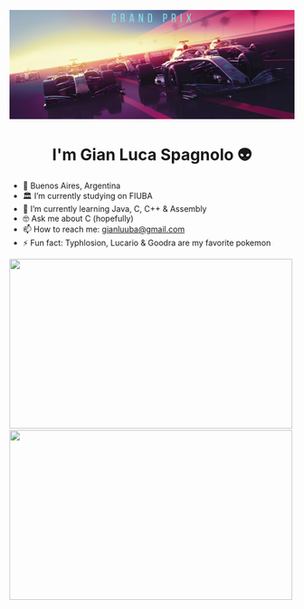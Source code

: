 <p align="center">
  <img width="1100" src="https://github.com/GianLucaSpagnolo/GianLucaSpagnolo/blob/main/F1%20SYNTHWAVE.jpg" alt="F1 SYNTHWAVE">
</p>

<h1 align="center">I'm Gian Luca Spagnolo 👽</h1>

- 📍 Buenos Aires, Argentina
- 🏛️ I’m currently studying on FIUBA
- 🌱 I’m currently learning Java, C, C++ & Assembly
- 🤓 Ask me about C (hopefully)
- 📫 How to reach me: gianluuba@gmail.com
- ⚡ Fun fact: Typhlosion, Lucario & Goodra are my favorite pokemon

<a href="https://github.com/anuraghazra/github-readme-stats">
  <img height=300 width=500 src="https://github-readme-stats.vercel.app/api?username=GianLucaSpagnolo&include_all_commits=true&show_icons=true&bg_color=45,FC5252,F237EF&title_color=000000&text_color=000000&icon_color=000000&rank_icon=github"/>
</a>
<a href="https://github.com/anuraghazra/convoychat">
  <img height=300 width=500 src="https://github-readme-stats.vercel.app/api/top-langs?username=GianLucaSpagnolo&include_all_commits=true&layout=compact&langs_count=8&card_width=320&bg_color=45,F237EF,FC5252&title_color=000000&text_color=000000"/>
</a>
